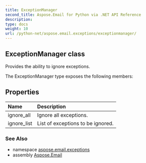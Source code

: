 ```yaml
---
title: ExceptionManager
second_title: Aspose.Email for Python via .NET API Reference
description: 
type: docs
weight: 10
url: /python-net/aspose.email.exceptions/exceptionmanager/
---
```


## ExceptionManager class

Provides the ability to ignore exceptions.

The ExceptionManager type exposes the following members:
## Properties
| Name | Description |
| :- | :- |
|ignore_all|Ignore all exceptions.|
|ignore_list|List of exceptions to be ignored.|

### See Also

* namespace [aspose.email.exceptions](/email/python-net/aspose.email.exceptions/)
* assembly [Aspose.Email](/email/python-net/)

